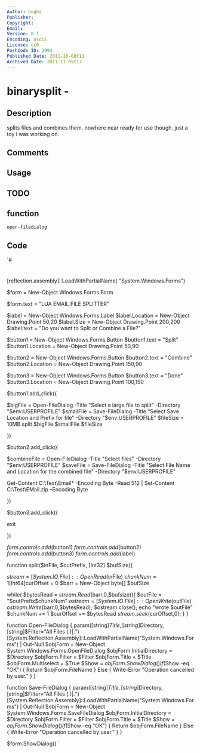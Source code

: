 ```yaml
---
Author: hughs
Publisher: 
Copyright: 
Email: 
Version: 0.1
Encoding: ascii
License: cc0
PoshCode ID: 2994
Published Date: 2011-10-08t11
Archived Date: 2011-11-05t17
---
```


# binarysplit - 

## Description

splits files and combines them. nowhere near ready for use though. just a toy i was working on.

## Comments



## Usage



## TODO



## function

`open-filedialog`

## Code

`#
 #
 [reflection.assembly]::LoadWithPartialName( "System.Windows.Forms")
 
 $form = New-Object Windows.Forms.Form
 
 $form.text = "LUA EMAIL FILE SPLITTER"
 
 $label = New-Object Windows.Forms.Label
 $label.Location = New-Object Drawing.Point 50,20
 $label.Size = New-Object Drawing.Point 200,200
 $label.text =  "Do you want to Split or Combine a File?"
 
 $button1 = New-Object Windows.Forms.Button
 $button1.text = "Split"
 $button1.Location = New-Object Drawing.Point 50,90
 
 $button2 = New-Object Windows.Forms.Button
 $button2.text = "Combine"
 $button2.Location = New-Object Drawing.Point 150,90
 
 $button3 = New-Object Windows.Forms.Button
 $button3.text = "Done"
 $button3.Location = New-Object Drawing.Point 100,150
 
 $button1.add_click({
 
 $bigFile = Open-FileDialog -Title "Select a large file to split" -Directory "$env:USERPROFILE"
 $smallFile = Save-FileDialog -Title "Select Save Location and Prefix for file" -Directory "$env:USERPROFILE"
 $fileSize = 10MB
 split $bigFile $smallFile $fileSize
 
 })
 
 $button2.add_click({
 
 $combineFile = Open-FileDialog -Title "Select files" -Directory "$env:USERPROFILE"
 $saveFile = Save-FileDialog -Title "Select File Name and Location for the combined file" -Directory "$env:USERPROFILE"
 
 Get-Content C:\Test\Email* -Encoding Byte -Read 512 | Set-Content C:\Test\EMail.zip -Encoding Byte
 
 })
 
 $button3.add_click({
 
 exit
 
 })
 
 $form.controls.add($button1)
 $form.controls.add($button2)
 $form.controls.add($button3)
 $form.controls.add($label)
 
 function split($inFile,  $outPrefix, [Int32] $bufSize){
 
   $stream = [System.IO.File]::OpenRead($inFile)
   $chunkNum = 1
   [Int64]$curOffset = 0
   $barr = New-Object byte[] $bufSize
 
   while( $bytesRead = $stream.Read($barr,0,$bufsize)){
     $outFile = "$outPrefix$chunkNum"
     $ostream = [System.IO.File]::OpenWrite($outFile)
     $ostream.Write($barr,0,$bytesRead);
     $ostream.close();
     echo "wrote $outFile"
     $chunkNum += 1
     $curOffset += $bytesRead
     $stream.seek($curOffset,0);
   }
 }
 
 function Open-FileDialog
 {
 	param([string]$Title,[string]$Directory,[string]$Filter="All Files (*.*)|*.*")
 	[System.Reflection.Assembly]::LoadWithPartialName("System.Windows.Forms") | Out-Null
 	$objForm = New-Object System.Windows.Forms.OpenFileDialog
 	$objForm.InitialDirectory = $Directory
 	$objForm.Filter = $Filter
 	$objForm.Title = $Title
     $objForm.Multiselect = $True
 	$Show = $objForm.ShowDialog()
 	If ($Show -eq "OK")
 	{
 		Return $objForm.FileName
 	}
 	Else
 	{
 		Write-Error "Operation cancelled by user."
 	}
 }
 
 function Save-FileDialog
 {
 	param([string]$Title,[string]$Directory,[string]$Filter="All Files (*.*)|*.*")
 	[System.Reflection.Assembly]::LoadWithPartialName("System.Windows.Forms") | Out-Null
 	$objForm = New-Object System.Windows.Forms.SaveFileDialog
 	$objForm.InitialDirectory = $Directory
 	$objForm.Filter = $Filter
 	$objForm.Title = $Title
 	$Show = $objForm.ShowDialog()
 	If ($Show -eq "OK")
 	{
 		Return $objForm.FileName
 	}
 	Else
 	{
 		Write-Error "Operation cancelled by user."
 	}
 }
 
 $form.ShowDialog()
`

